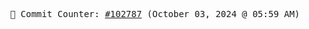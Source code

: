 <p align="center">
    <samp>
        📮 Commit Counter: <a href="https://github.com/Javascript-void0/Javascript-void0/commits/main">#102787</a> (October 03, 2024 @ 05:59 AM)
    </samp>
</p>